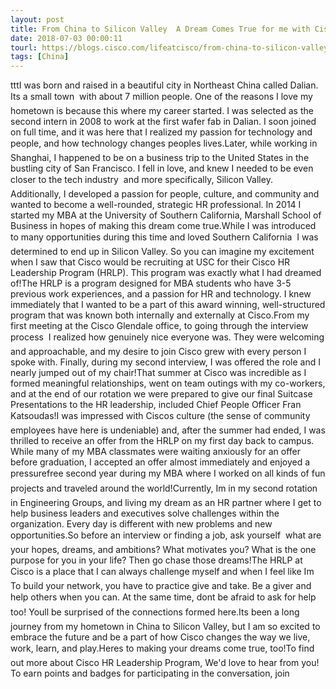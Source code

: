 ```yaml
---
layout: post
title: From China to Silicon Valley  A Dream Comes True for me with Cisco HRLP
date: 2018-07-03 00:00:11
tourl: https://blogs.cisco.com/lifeatcisco/from-china-to-silicon-valley-a-dream-comes-true-for-me-with-cisco-hrlp
tags: [China]
---
```

tttI was born and raised in a beautiful city in Northeast China called Dalian. Its a small town  with about 7 million people. One of the reasons I love my hometown is because this where my career started. I was selected as the second intern in 2008 to work at the first wafer fab in Dalian. I soon joined on full time, and it was here that I realized my passion for technology and people, and how technology changes peoples lives.Later, while working in Shanghai, I happened to be on a business trip to the United States in the bustling city of San Francisco. I fell in love, and knew I needed to be even closer to the tech industry  and more specifically, Silicon Valley. Additionally, I developed a passion for people, culture, and community and wanted to become a well-rounded, strategic HR professional. In 2014 I started my MBA at the University of Southern California, Marshall School of Business in hopes of making this dream come true.While I was introduced to many opportunities during this time and loved Southern California  I was determined to end up in Silicon Valley. So you can imagine my excitement when I saw that Cisco would be recruiting at USC for their Cisco HR Leadership Program (HRLP). This program was exactly what I had dreamed of!The HRLP is a program designed for MBA students who have 3-5 previous work experiences, and a passion for HR and technology. I knew immediately that I wanted to be a part of this award winning, well-structured program that was known both internally and externally at Cisco.From my first meeting at the Cisco Glendale office, to going through the interview process  I realized how genuinely nice everyone was. They were welcoming and approachable, and my desire to join Cisco grew with every person I spoke with. Finally, during my second interview, I was offered the role and I nearly jumped out of my chair!That summer at Cisco was incredible as I formed meaningful relationships, went on team outings with my co-workers, and at the end of our rotation we were prepared to give our final Suitcase Presentations to the HR leadership, included Chief People Officer Fran Katsoudas!I was impressed with Ciscos culture (the sense of community employees have here is undeniable) and, after the summer had ended, I was thrilled to receive an offer from the HRLP on my first day back to campus. While many of my MBA classmates were waiting anxiously for an offer before graduation, I accepted an offer almost immediately and enjoyed a pressurefree second year during my MBA where I worked on all kinds of fun projects and traveled around the world!Currently, Im in my second rotation in Engineering Groups, and living my dream as an HR partner where I get to help business leaders and executives solve challenges within the organization. Every day is different with new problems and new opportunities.So before an interview or finding a job, ask yourself  what are your hopes, dreams, and ambitions? What motivates you? What is the one purpose for you in your life? Then go chase those dreams!The HRLP at Cisco is a place that I can always challenge myself and when I feel like Im To build your network, you have to practice give and take. Be a giver and help others when you can. At the same time, dont be afraid to ask for help too! Youll be surprised of the connections formed here.Its been a long journey from my hometown in China to Silicon Valley, but I am so excited to embrace the future and be a part of how Cisco changes the way we live, work, learn, and play.Heres to making your dreams come true, too!To find out more about Cisco HR Leadership Program, We'd love to hear from you! To earn points and badges for participating in the conversation, join 